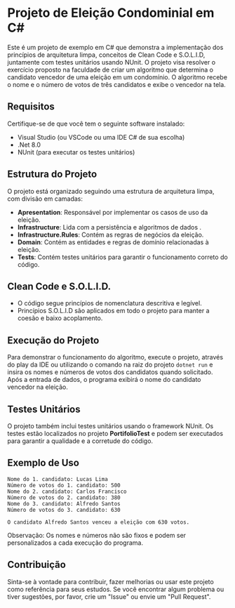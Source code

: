 # Projeto de Eleição Condominial em C#

Este é um projeto de exemplo em C# que demonstra a implementação dos princípios de arquitetura limpa, conceitos de Clean Code e S.O.L.I.D, juntamente com testes unitários usando NUnit. O projeto visa resolver o exercício proposto na faculdade de criar um algoritmo que determina o candidato vencedor de uma eleição em um condomínio. O algoritmo recebe o nome e o número de votos de três candidatos e exibe o vencedor na tela.

## Requisitos

Certifique-se de que você tem o seguinte software instalado:

- Visual Studio (ou VSCode ou uma IDE C# de sua escolha)
- .Net 8.0
- NUnit (para executar os testes unitários)

## Estrutura do Projeto

O projeto está organizado seguindo uma estrutura de arquitetura limpa, com divisão em camadas:

- **Apresentation**: Responsável por implementar os casos de uso da eleição.
- **Infrastructure**: Lida com a persistência e algoritmos de dados .
- **Infrastructure.Rules**: Contém as regras de negócios da eleição.
- **Domain**: Contém as entidades e regras de domínio relacionadas à eleição.
- **Tests**: Contém testes unitários para garantir o funcionamento correto do código.

## Clean Code e S.O.L.I.D.

- O código segue princípios de nomenclatura descritiva e legível.
- Princípios S.O.L.I.D são aplicados em todo o projeto para manter a coesão e baixo acoplamento.

## Execução do Projeto

Para demonstrar o funcionamento do algoritmo, execute o projeto, através do play da IDE ou utilizando o comando na raiz do projeto `dotnet run` e insira os nomes e números de votos dos candidatos quando solicitado. Após a entrada de dados, o programa exibirá o nome do candidato vencedor na eleição.

## Testes Unitários

O projeto também inclui testes unitários usando o framework NUnit. Os testes estão localizados no projeto **PortifolioTest** e podem ser executados para garantir a qualidade e a corretude do código.

## Exemplo de Uso
```
Nome do 1. candidato: Lucas Lima
Número de votos do 1. candidato: 500
Nome do 2. candidato: Carlos Francisco
Número de votos do 2. candidato: 380
Nome do 3. candidato: Alfredo Santos
Número de votos do 3. candidato: 630

O candidato Alfredo Santos venceu a eleição com 630 votos.
```


Observação: Os nomes e números não são fixos e podem ser personalizados a cada execução do programa.

## Contribuição

Sinta-se à vontade para contribuir, fazer melhorias ou usar este projeto como referência para seus estudos. Se você encontrar algum problema ou tiver sugestões, por favor, crie um "Issue" ou envie um "Pull Request".
